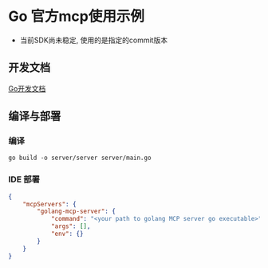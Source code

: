 # Go 官方mcp使用示例

- 当前SDK尚未稳定, 使用的是指定的commit版本

## 开发文档

[Go开发文档](docs/Go开发文档.md)

## 编译与部署

### 编译

```shell
go build -o server/server server/main.go
```

### IDE 部署

```json
{
    "mcpServers": {
        "golang-mcp-server": {
            "command": "<your path to golang MCP server go executable>",
            "args": [],
            "env": {}
        }
    }
}
```
